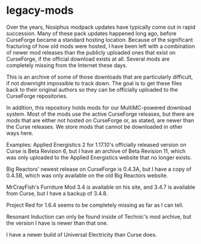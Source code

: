# legacy-mods
Over the years, Nosiphus modpack updates have typically come out in rapid succession. Many of these pack updates happened long ago, before CurseForge became a standard hosting location. Because of the significant fracturing of how old mods were hosted, I have been left with a combination of newer mod releases than the publicly uploaded ones that exist on CurseForge, if the official download exists at all. Several mods are completely missing from the Internet these days.

This is an archive of some of those downloads that are particularly difficult, if not downright impossible to track down. The goal is to get these files back to their original authors so they can be officially uploaded to the CurseForge repositories.

In addition, this repository holds mods for our MultiMC-powered download system. Most of the mods use the active CurseForge releases, but there are mods that are either not hosted on CurseForge or, as stated, are newer than the Curse releases. We store mods that cannot be downloaded in other ways here.

Examples:
Applied Energistics 2 for 1.17.10's officially released version on Curse is Beta Revision 6, but I have an archive of Beta Revision 11, which was only uploaded to the Applied Energistics website that no longer exists.

Big Reactors' newest release on CurseForge is 0.4.3A, but I have a copy of 0.4.5B, which was only available on the old Big Reactors website.

MrCrayFish's Furniture Mod 3.4 is available on his site, and 3.4.7 is available from Curse, but I have a backup of 3.4.8.

Project Red for 1.6.4 seems to be completely missing as far as I can tell.

Resonant Induction can only be found inside of Technic's mod archive, but the version I have is newer than that one.

I have a newer build of Universal Electricity than Curse does.
